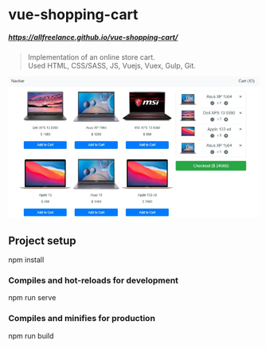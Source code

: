 # vue-shopping-cart
##### https://allfreelance.github.io/vue-shopping-cart/

> Implementation of an online store cart.<br>
> Used HTML, CSS/SASS, JS, Vuejs, Vuex, Gulp, Git.

[![](https://github.com/allfreelance/vue-shopping-cart/blob/main/screen.jpg)](https://allfreelance.github.io/vue-shopping-cart/)

## Project setup
npm install

### Compiles and hot-reloads for development
npm run serve

### Compiles and minifies for production
npm run build


